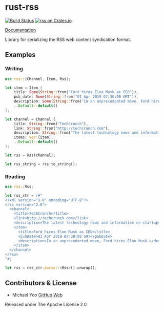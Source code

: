 # rust-rss

[![Build Status](https://travis-ci.org/frewsxcv/rust-rss.svg?branch=master)](https://travis-ci.org/frewsxcv/rust-rss)
[![rss on Crates.io](https://meritbadge.herokuapp.com/rss)](https://crates.io/crates/rss)

[Documentation](https://frewsxcv.github.io/rust-rss/)

Library for serializing the RSS web content syndication format.

## Examples

### Writing

```rust
use rss::{Channel, Item, Rss};

let item = Item {
    title: Some(String::from("Ford hires Elon Musk as CEO")),
    pub_date: Some(String::from("01 Apr 2019 07:30:00 GMT")),
    description: Some(String::from("In an unprecedented move, Ford hires Elon Musk.")),
    ..Default::default()
};

let channel = Channel {
    title: String::from("TechCrunch"),
    link: String::from("http://techcrunch.com"),
    description: String::from("The latest technology news and information on startups"),
    items: vec![item],
    ..Default::default()
};

let rss = Rss(channel);

let rss_string = rss.to_string();
```

### Reading

```rust
use rss::Rss;

let rss_str = r#"
<?xml version="1.0" encoding="UTF-8"?>
<rss version="2.0">
  <channel>
    <title>TechCrunch</title>
    <link>http://techcrunch.com</link>
    <description>The latest technology news and information on startups</description>
    <item>
      <title>Ford hires Elon Musk as CEO</title>
      <pubDate>01 Apr 2019 07:30:00 GMT</pubDate>
      <description>In an unprecedented move, Ford hires Elon Musk.</description>
    </item>
  </channel>
</rss>
"#;

let rss = rss_str.parse::<Rss>().unwrap();
```

## Contributors & License

- Michael Yoo [GitHub](https://github.com/sekjun9878) [Web](https://www.michael.yoo.id.au/)

Released under The Apache License 2.0

